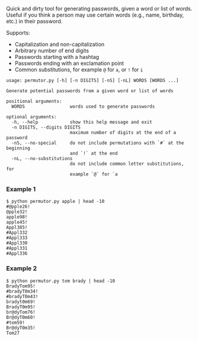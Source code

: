 Quick and dirty tool for generating passwords, given a word or list of words. Useful if you think a person may use certain words (e.g., name, birthday, etc.) in their password.

Supports: 
- Capitalization and non-capitalization
- Arbitrary number of end digits
- Passwords starting with a hashtag
- Passwords ending with an exclamation point
- Common substitutions, for example `@` for `a`, or `!` for `i`

```
usage: permutor.py [-h] [-n DIGITS] [-nS] [-nL] WORDS [WORDS ...]

Generate potential passwords from a given word or list of words

positional arguments:
  WORDS                 words used to generate passwords

optional arguments:
  -h, --help            show this help message and exit
  -n DIGITS, --digits DIGITS
                        maximum number of digits at the end of a password
  -nS, --no-special     do not include permutations with `#` at the beginning
                        and `!` at the end
  -nL, --no-substitutions
                        do not include common letter substitutions, for
                        example `@` for `a
```

###  Example 1

```
$ python permutor.py apple | head -10
#@pple26!
@pple32!
apple98!
apple45!
Appl385!
#Appl332
#Appl333
#Appl330
#Appl331
#Appl336
```

### Example 2

```
$ python permutor.py tom brady | head -10
BradyTom95!
#bradyT0m34!
#bradyT0m43!
bradyt0m69!
BradyT0m95!
br@dyTom76!
Br@dyT0m60!
#tom59!
Br@dyT0m35!
Tom27
```
